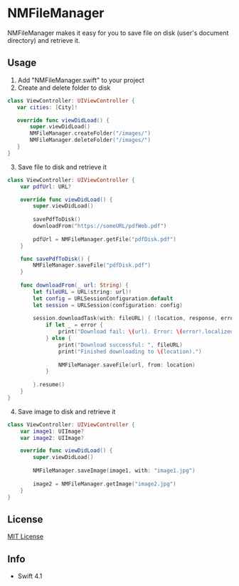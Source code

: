 # NMFileManager

NMFileManager makes it easy for you to save file on disk (user's document directory) and retrieve it.

 
 ## Usage
 
 1. Add "NMFileManager.swift" to your project
 2. Create and delete folder to disk
 
 ```swift
 class ViewController: UIViewController {
    var cities: [City]!
 
    override func viewDidLoad() {
        super.viewDidLoad()
        NMFileManager.createFolder("/images/")
        NMFileManager.deleteFolder("/images/")
    }
 }
 ```
 3. Save file to disk and retrieve it

```swift
class ViewController: UIViewController {
    var pdfUrl: URL?

    override func viewDidLoad() {
        super.viewDidLoad()
        
        savePdfToDisk()
        downloadFrom("https://someURL/pdfWeb.pdf")
        
        pdfUrl = NMFileManager.getFile("pdfDisk.pdf")
    }

    func savePdfToDisk() {
        NMFileManager.saveFile("pdfDisk.pdf")
    }
    
    func downloadFrom(_ url: String) {
        let fileURL = URL(string: url)!
        let config = URLSessionConfiguration.default
        let session = URLSession(configuration: config)
    
        session.downloadTask(with: fileURL) { (location, response, error) in    
            if let _ = error {
                print("Download fail: \(url). Error: \(error!.localizedDescription)")  
            } else {
                print("Download successful: ", fileURL)
                print("Finished downloading to \(location).")
                
                NMFileManager.saveFile(url, from: location)
            }
        
        }.resume()
    }    
}    

```

4. Save image to disk and retrieve it

```swift
class ViewController: UIViewController {
    var image1: UIImage?
    var image2: UIImage?

    override func viewDidLoad() {
        super.viewDidLoad()
        
        NMFileManager.saveImage(image1, with: "image1.jpg")
        
        image2 = NMFileManager.getImage("image2.jpg")
    }
}
```

## License

[MIT License](https://github.com/nmacambira/NMFileManager/blob/master/LICENSE)

## Info

- Swift 4.1 

